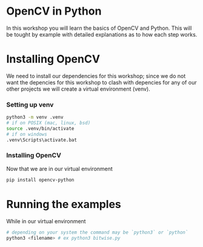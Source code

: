 # OpenCV in Python

In this workshop you will learn the basics of OpenCV and Python. This will be tought by example with detailed explanations as to how each step works.

# Installing OpenCV

We need to install our dependencies for this workshop; since we do not want the depencies for this workshop to clash with depencies for any of our other projects we will create a virtual environment (venv).

### Setting up venv

```bash
python3 -m venv .venv
# if on POSIX (mac, linux, bsd)
source .venv/bin/activate
# if on windows
.venv\Scripts\activate.bat
```

### Installing OpenCV

Now that we are in our virtual environment

```bash
pip install opencv-python
```

# Running the examples

While in our virtual environment

```bash
# depending on your system the command may be `python3` or `python`
python3 <filename> # ex python3 bitwise.py
```